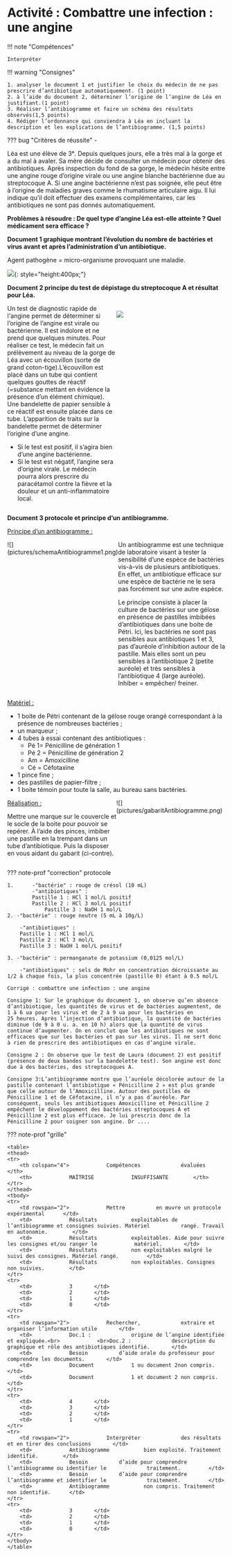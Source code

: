 # Activité : Combattre une infection : une angine

!!! note "Compétences"

    Interpréter 

!!! warning "Consignes"

    1. analyser le document 1 et justifier le choix du médecin de ne pas prescrire d’antibiotique automatiquement. (1 point)
    2. à l’aide du document 2, déterminer l’origine de l’angine de Léa en justifiant.(1 point)
    3. Réaliser l’antibiogramme et faire un schéma des résultats observés(1,5 points)  
    4. Rédiger l’ordonnance qui conviendra à Léa en incluant la description et les explications de l’antibiogramme. (1,5 points)
    
??? bug "Critères de réussite"
    - 


Léa est une élève de 3ᵉ. Depuis quelques jours, elle a très mal à la gorge et a du mal à avaler. Sa mère décide de consulter un médecin pour obtenir des antibiotiques. Après inspection du fond de sa gorge, le médecin hésite entre une angine rouge d’origine virale ou une angine blanche bactérienne due au streptocoque A. Si une angine bactérienne n’est pas soignée, elle peut être à l’origine de maladies graves comme le rhumatisme articulaire aigu. Il lui indique qu’il doit effectuer des examens complémentaires, car les antibiotiques ne sont pas donnés automatiquement.

**Problèmes à résoudre : De quel type d’angine Léa est-elle atteinte ? Quel médicament sera efficace ?**


**Document 1 graphique montrant l’évolution du nombre de bactéries et virus avant et après l’administration d’un antibiotique.**

Agent pathogène = micro-organisme provoquant une maladie.

![](pictures/graphEffetAntiobio.png){: style="height:400px;"}



**Document 2 principe du test de dépistage du streptocoque A et résultat pour Léa.**



<div markdown style="display:flex; flex-direction:row;">
<div markdown style="display:flex; flex-direction:column;flex : 1 1 0;">
Un test de diagnostic rapide de l'angine permet de déterminer si l’origine de l’angine est virale ou bactérienne. Il est indolore et ne prend que quelques minutes. Pour réaliser ce test, le médecin fait un prélèvement au niveau de la gorge de Léa avec un écouvillon (sorte de grand coton-tige).L’écouvillon est placé dans un tube qui contient quelques gouttes de réactif (=substance mettant en évidence la présence d’un élément chimique). Une bandelette de papier sensible à ce réactif est ensuite placée dans ce tube. L’apparition de traits sur la bandelette permet de déterminer l’origine d’une angine.

- Si le test est positif, il s’agira bien d’une angine bactérienne.
- Si le test est négatif, l’angine sera d’origine virale. Le médecin pourra alors prescrire du paracétamol contre la fièvre et la douleur et un anti-inflammatoire local.
</div>
<div markdown style="display:flex; flex-direction:column;flex : 1 1 0;">

![](pictures/testDepistageAngine.png)

</div>
</div>

**Document 3 protocole et principe d’un antibiogramme.**

<u> Principe d’un antibiogramme : </u> 



<div markdown style="display:flex; flex-direction:row;">
<div markdown style="display:flex; flex-direction:column;flex : 1 1 0;">
![](pictures/schemaAntibiogramme1.png)
</div>

<div markdown style="display:flex; flex-direction:column;flex : 1 1 0;">
Un antibiogramme est une technique de laboratoire visant à tester la sensibilité d’une espèce de bactéries vis-à-vis de plusieurs antibiotiques. En effet, un antibiotique efficace sur une espèce de bactérie ne le sera pas forcément sur une autre espèce.

Le principe consiste à placer la culture de bactéries sur une gélose en présence de pastilles imbibées d’antibiotiques dans une boite de Pétri.
Ici, les bactéries ne sont pas sensibles aux antibiotiques 1 et 3, pas d’auréole d’inhibition autour de la pastille. Mais elles sont un peu sensibles à l’antibiotique 2 (petite auréole) et très sensibles à l’antibiotique 4 (large auréole). Inhiber = empêcher/ freiner.
</div>
</div>

<u> Matériel : </u> 

- 1 boite de Pétri contenant de la gélose rouge orangé correspondant à la présence de nombreuses bactéries ;
- un marqueur ;
- 4 tubes à essai contenant des antibiotiques :
    - Pé 1= Pénicilline de génération 1
    - Pé 2 = Pénicilline de génération 2
    - Am = Amoxicilline
    - Cé = Céfotaxine
- 1 pince fine ;
- des pastilles de papier-filtre ;
- 1 boite témoin pour toute la salle, au bureau sans bactéries.


<div markdown style="display:flex; flex-direction:row;">
<div markdown style="display:flex; flex-direction:column;flex : 1 1 0;">
<u> Réalisation :</u> 

Mettre une marque sur le couvercle et le socle de la boite pour pouvoir se repérer.
À l’aide des pinces, imbiber une pastille en la trempant dans un tube d’antibiotique.
Puis la disposer en vous aidant du gabarit (ci-contre).
</div>

<div markdown style="display:flex; flex-direction:column;flex : 1 1 0;">
![](pictures/gabaritAntibiogramme.png)
</div>
</div>


??? note-prof "correction"
    protocole 

    1.      -"bactérie" : rouge de crésol (10 mL)
            -"antibiotiques" :
            Pastille 1 : HCl 1 mol/L positif
            Pastille 2 : HCl 3 mol/L positif
                Pastille 3 : NaOH 1 mol/L
    2. -"bactérie" : rouge neutre (5 mL à 10g/L)

        -"antibiotiques" :
        Pastille 1 : HCl 1 mol/L
        Pastille 2 : HCl 3 mol/L
        Pastille 3 : NaOH 1 mol/L positif
        
    3. -"bactérie" : permanganate de potassium (0,0125 mol/L)

        -"antibiotiques" : sels de Mohr en concentration décroissante au 1/2 à chaque fois, la plus concentrée (pastille 0) étant à 0.5 mol/L
    
    Corrigé : combattre une infection : une angine

    Consigne 1: Sur le graphique du document 1, on observe qu’en absence d’antibiotique, les quantités de virus et de bactéries augmentent, de 1 à 6 ua pour les virus et de 2 à 9 ua pour les bactéries en 25 heures. Après l’injection d’antibiotique, la quantité de bactéries diminue (de 9 à 0 u. a. en 10 h) alors que la quantité de virus continue d’augmenter. On en conclut que les antibiotiques ne sont efficaces que sur les bactéries et pas sur les virus. Il ne sert donc à rien de prescrire des antibiotiques en cas d’angine virale.

    Consigne 2 : On observe que le test de Laura (document 2) est positif (présence de deux bandes sur la bandelette test). Son angine est donc due à des bactéries, des streptocoques A. 

    Consigne 3:L’antibiogramme montre que l’auréole décolorée autour de la pastille contenant l’antibiotique « Pénicilline 2 » est plus grande que celle autour de l’Amoxicilline. Autour des pastilles de Pénicilline 1 et de Céfotaxine, il n’y a pas d’auréole. Par conséquent, seuls les antibiotiques Amoxicilline et Pénicilline 2 empêchent le développement des bactéries streptocoques A et Pénicilline 2 est plus efficace. Je lui prescris donc de la Pénicilline 2 pour soigner son angine. Dr ....

??? note-prof "grille"

    <table>
    <thead>
    <tr>
        <th colspan="4"> 			Compétences 			évaluées 		</th>
        <th> 			MAÎTRISE 			INSUFFISANTE 		</th>
    </tr>
    </thead>
    <tbody>
    <tr>
        <td rowspan="2"> 			Mettre 			en œuvre un protocole expérimental 		</td>
        <td> 			Résultats 			exploitables de l’antibiogramme et consignes suivies. Matériel 			rangé. Travail en autonomie. 		</td>
        <td> 			Résultats 			exploitables. Aide pour suivre les consignes et/ou ranger le 			matériel. 		</td>
        <td> 			Résultats 			non exploitables malgré le suivi des consignes. Matériel rangé. 		</td>
        <td> 			Résultats 			non exploitables. Consignes non suivies. 		</td>
    </tr>
    <tr>
        <td> 			3 		</td>
        <td> 			2 		</td>
        <td> 			1 		</td>
        <td> 			0 		</td>
    </tr>
    <tr>
        <td rowspan="2"> 			Rechercher, 			extraire et organiser l’information utile 		</td>
        <td> 			Doc.1 : 			origine de l’angine identifiée et expliquée.<br> 			<br>Doc.2 : 			description du graphique et rôle des antibiotiques identifié. 		</td>
        <td> 			Besoin 			d’aide orale du professeur pour comprendre les documents. 		</td>
        <td> 			Document 			1 ou document 2non compris. 		</td>
        <td> 			Document 			1 et document 2 non compris. 		</td>
    </tr>
    <tr>
        <td> 			4 		</td>
        <td> 			3 		</td>
        <td> 			2 		</td>
        <td> 			1 		</td>
    </tr>
    <tr>
        <td rowspan="2"> 			Interpréter 			des résultats et en tirer des conclusions 		</td>
        <td> 			Antibiogramme 			bien exploité. Traitement identifié. 		</td>
        <td> 			Besoin 			d’aide pour comprendre l’antibiogramme ou identifier le 			traitement. 		</td>
        <td> 			Besoin 			d’aide pour comprendre l’antibiogramme et identifier le 			traitement. 		</td>
        <td> 			Antibiogramme 			non compris. Traitement non identifié. 		</td>
    </tr>
    <tr>
        <td> 			3 		</td>
        <td> 			2 		</td>
        <td> 			1 		</td>
        <td> 			0 		</td>
    </tr>
    </tbody>
    </table>
